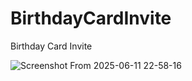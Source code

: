 # BirthdayCardInvite
Birthday Card Invite

![Screenshot From 2025-06-11 22-58-16](https://github.com/user-attachments/assets/fd1a29ce-b97c-4ff8-8970-56f15a166d7c)

